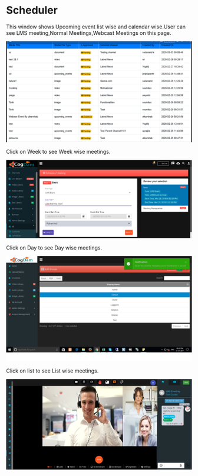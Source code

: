 # Scheduler

This window shows Upcoming event list wise and calendar wise.User can see LMS meeting,Normal Meetings,Webcast Meetings on this page.

![](../../.gitbook/assets/image%20%28239%29.png)

Click on Week to see Week wise meetings.

![](../../.gitbook/assets/image%20%2892%29.png)

Click on Day to see Day wise meetings.

![](../../.gitbook/assets/image%20%28185%29.png)

Click on list to see List wise meetings.

![](../../.gitbook/assets/image%20%28196%29.png)


